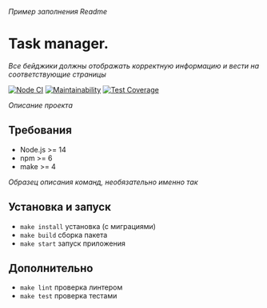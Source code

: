 *Пример заполнения Readme*

# Task manager.

*Все бейджики должны отображать корректную информацию и вести на соответствующие страницы*

[![Node CI](https://github.com/<user_name>/<repository_name>/workflows/Node%20CI/badge.svg)](https://github.com/<user_name>/<repository_name>/actions)
[![Maintainability](https://api.codeclimate.com/v1/badges/dfc50c2d88cd46d069c1/maintainability)](https://codeclimate.com/github/<user_name>/<repository_name>//maintainability)
[![Test Coverage](https://api.codeclimate.com/v1/badges/dfc50c2d88cd46d069c1/test_coverage)](https://codeclimate.com/github/<user_name>/<repository_name>/test_coverage)

*Описание проекта*

## Требования

* Node.js >= 14
* npm >= 6
* make >= 4

*Образец описания команд, необязательно именно так*

## Установка и запуск

* `make install` установка (с миграциями)
* `make build` сборка пакета
* `make start` запуск приложения

## Дополнительно

* `make lint` проверка линтером
* `make test` проверка тестами
